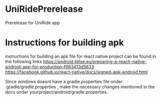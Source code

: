 # UniRidePrerelease
Prerelease for UniRide app 
# Instructions for building apk 
instructions for building an apk file for react native project can be found in the following links 
https://android.jlelse.eu/preparing-a-reach-native-android-app-for-production-f063413d5633
https://facebook.github.io/react-native/docs/signed-apk-android.html

Since windows doesnt have a gradle.properties file under .gradle/gradle.properties , make the necessary changes mentioned in the docs under yourproject/android/gradle.properties. 
